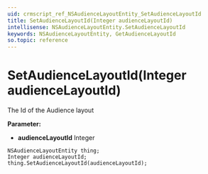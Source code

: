 ```yaml
---
uid: crmscript_ref_NSAudienceLayoutEntity_SetAudienceLayoutId
title: SetAudienceLayoutId(Integer audienceLayoutId)
intellisense: NSAudienceLayoutEntity.SetAudienceLayoutId
keywords: NSAudienceLayoutEntity, GetAudienceLayoutId
so.topic: reference
---
```


# SetAudienceLayoutId(Integer audienceLayoutId)

The Id of the Audience layout

**Parameter:** 
* **audienceLayoutId** Integer

```crmscript
NSAudienceLayoutEntity thing;
Integer audienceLayoutId;
thing.SetAudienceLayoutId(audienceLayoutId);
```

